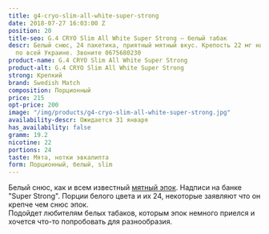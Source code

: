 ```yaml
---
title: g4-cryo-slim-all-white-super-strong
date: 2018-07-27 16:03:00 Z
position: 20
title-seo: G.4 CRYO Slim All White Super Strong — белый табак
descr: Белый снюс, 24 пакетика, приятный мятный вкус. Крепость 22 мг никотина. Отправляем
  по всей Украине. Звоните 0675680230
product-name: G.4 CRYO Slim All White Super Strong
product-alt: G.4 CRYO Slim All White Super Strong
strong: Крепкий
brand: Swedish Match
composition: Порционный
price: 215
opt-price: 200
image: "/img/products/g4-cryo-slim-all-white-super-strong.jpg"
availability-descr: Ожидается 31 января
has_availability: false
gramm: 19.2
nicotine: 22
portions: 24
taste: Мята, нотки эвкалипта
form: Порционный, белый, slim
---
```


Белый снюс, как и всем известный [мятный эпок](/epok-strong-ice-cool-mint). Надписи на банке "Super Strong". Порции белого цвета и их 24, некоторые заявляют что он крепче чем снюс эпок.<br>
Подойдет любителям белых табаков, которым эпок немного приелся и хочется что-то попробовать для разнообразия. 